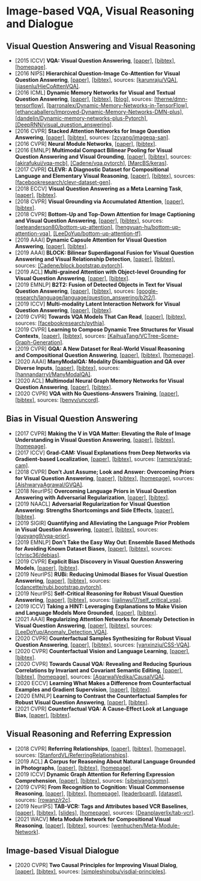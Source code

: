 # Image-based VQA, Visual Reasoning and Dialogue


## Visual Question Answering and Visual Reasoning
- [2015 ICCV] **VQA: Visual Question Answering**, [[paper]](https://www.cv-foundation.org/openaccess/content_iccv_2015/papers/Antol_VQA_Visual_Question_ICCV_2015_paper.pdf), [[bibtex]](/Bibtex/VQA%20-%20Visual%20Question%20Answering.bib), [[homepage]](https://visualqa.org/index.html).
- [2016 NIPS] **Hierarchical Question-Image Co-Attention for Visual Question Answering**, [[paper]](https://arxiv.org/pdf/1606.00061), [[bibtex]](/Bibtex/Hierarchical%20Question-Image%20Co-Attention%20for%20Visual%20Question%20Answering.bib), sources: [[karunraju/VQA]](https://github.com/karunraju/VQA), [[jiasenlu/HieCoAttenVQA]](https://github.com/jiasenlu/HieCoAttenVQA).
- [2016 ICML] **Dynamic Memory Networks for Visual and Textual Question Answering**, [[paper]](http://proceedings.mlr.press/v48/xiong16.pdf), [[bibtex]](/Bibtex/Dynamic%20Memory%20Networks%20for%20Visual%20and%20Textual%20Question%20Answering.bib), [[blog]](https://yerevann.github.io/2016/02/05/implementing-dynamic-memory-networks/), sources: [[therne/dmn-tensorflow]](https://github.com/therne/dmn-tensorflow), [[barronalex/Dynamic-Memory-Networks-in-TensorFlow]](https://github.com/barronalex/Dynamic-Memory-Networks-in-TensorFlow), [[ethancaballero/Improved-Dynamic-Memory-Networks-DMN-plus]](https://github.com/ethancaballero/Improved-Dynamic-Memory-Networks-DMN-plus), [[dandelin/Dynamic-memory-networks-plus-Pytorch]](https://github.com/dandelin/Dynamic-memory-networks-plus-Pytorch), [[DeepRNN/visual_question_answering]](https://github.com/DeepRNN/visual_question_answering).
- [2016 CVPR] **Stacked Attention Networks for Image Question Answering**, [[paper]](https://www.cv-foundation.org/openaccess/content_cvpr_2016/papers/Yang_Stacked_Attention_Networks_CVPR_2016_paper.pdf), [[bibtex]](/Bibtex/Stacked%20Attention%20Networks%20for%20Image%20Question%20Answering.bib), sources: [[zcyang/imageqa-san]](https://github.com/zcyang/imageqa-san).
- [2016 CVPR] **Neural Module Networks**, [[paper]](http://openaccess.thecvf.com/content_cvpr_2016/papers/Andreas_Neural_Module_Networks_CVPR_2016_paper.pdf), [[bibtex]](/Bibtex/Neural%20Module%20Networks.bib).
- [2016 EMNLP] **Multimodal Compact Bilinear Pooling for Visual Question Answering and Visual Grounding**, [[paper]](https://www.aclweb.org/anthology/D16-1044.pdf), [[bibtex]](https://www.aclweb.org/anthology/D16-1044.bib), sources: [[akirafukui/vqa-mcb]](https://github.com/akirafukui/vqa-mcb), [[Cadene/vqa.pytorch]](https://github.com/Cadene/vqa.pytorch), [[MarcBS/keras]](https://github.com/MarcBS/keras).
- [2017 CVPR] **CLEVR: A Diagnostic Dataset for Compositional Language and Elementary Visual Reasoning**, [[paper]](https://openaccess.thecvf.com/content_cvpr_2017/papers/Johnson_CLEVR_A_Diagnostic_CVPR_2017_paper.pdf), [[bibtex]](/Bibtex/CLEVR%20-%20A%20Diagnostic%20Dataset%20for%20Compositional%20Language%20and%20Elementary%20Visual%20Reasoning.bib), sources: [[facebookresearch/clevr-dataset-gen]](https://github.com/facebookresearch/clevr-dataset-gen).
- [2018 ECCV] **Visual Question Answering as a Meta Learning Task**, [[paper]](https://openaccess.thecvf.com/content_ECCV_2018/papers/Damien_Teney_Visual_Question_Answering_ECCV_2018_paper.pdf), [[bibtex]](/Bibtex/Visual%20Question%20Answering%20as%20a%20Meta%20Learning%20Task.bib).
- [2018 CVPR] **Visual Grounding via Accumulated Attention**, [[paper]](http://openaccess.thecvf.com/content_cvpr_2018/papers/Deng_Visual_Grounding_via_CVPR_2018_paper.pdf), [[bibtex]](/Bibtex/Visual%20Grounding%20via%20Accumulated%20Attention.bib).
- [2018 CVPR] **Bottom-Up and Top-Down Attention for Image Captioning and Visual Question Answering**, [[paper]](http://openaccess.thecvf.com/content_cvpr_2018/papers/Anderson_Bottom-Up_and_Top-Down_CVPR_2018_paper.pdf), [[bibtex]](/Bibtex/Bottom-Up%20and%20Top-Down%20Attention%20for%20Image%20Captioning%20and%20Visual%20Question%20Answering.bib), sources: [[peteanderson80/bottom-up-attention]](https://github.com/peteanderson80/bottom-up-attention), [[hengyuan-hu/bottom-up-attention-vqa]](https://github.com/hengyuan-hu/bottom-up-attention-vqa), [[LeeDoYup/bottom-up-attention-tf]](https://github.com/LeeDoYup/bottom-up-attention-tf).
- [2019 AAAI] **Dynamic Capsule Attention for Visual Question Answering**, [[paper]](/Documents/Papers/Dynamic%20Capsule%20Attention%20for%20Visual%20Question%20Answering.pdf), [[bibtex]](/Bibtex/Dynamic%20Capsule%20Attention%20for%20Visual%20Question%20Answering.bib).
- [2019 AAAI] **BLOCK: Bilinear Superdiagonal Fusion for Visual Question Answering and Visual Relationship Detection**, [[paper]](https://arxiv.org/pdf/1902.00038.pdf), [[bibtex]](/Bibtex/Block.bib), sources: [[Cadene/block.bootstrap.pytorch]](https://github.com/Cadene/block.bootstrap.pytorch).
- [2019 ACL] **Multi-grained Attention with Object-level Grounding for Visual Question Answering**, [[paper]](https://www.aclweb.org/anthology/P19-1349.pdf), [[bibtex]](/Bibtex/Multi-grained%20Attention%20with%20Object-level%20Grounding%20for%20Visual%20Question%20Answering.bib).
- [2019 EMNLP] **B2T2: Fusion of Detected Objects in Text for Visual Question Answering**, [[paper]](https://www.aclweb.org/anthology/D19-1219.pdf), [[bibtex]](/Bibtex/Fusion%20of%20Detected%20Objects%20in%20Text%20for%20Visual%20Question%20Answering.bib), sources: [[google-research/language/language/question_answering/b2t2/]](https://github.com/google-research/language/tree/master/language/question_answering/b2t2).
- [2019 ICCV] **Multi-modality Latent Interaction Network for Visual Question Answering**, [[paper]](http://openaccess.thecvf.com/content_ICCV_2019/papers/Gao_Multi-Modality_Latent_Interaction_Network_for_Visual_Question_Answering_ICCV_2019_paper.pdf), [[bibtex]](/Bibtex/Multi-modality%20Latent%20Interaction%20Network%20for%20Visual%20Question%20Answering.bib).
- [2019 CVPR] **Towards VQA Models That Can Read**, [[paper]](http://openaccess.thecvf.com/content_CVPR_2019/papers/Singh_Towards_VQA_Models_That_Can_Read_CVPR_2019_paper.pdf), [[bibtex]](/Bibtex/Towards%20VQA%20Models%20That%20Can%20Read.bib), sources: [[facebookresearch/pythia]](https://github.com/facebookresearch/pythia).
- [2019 CVPR] **Learning to Compose Dynamic Tree Structures for Visual Contexts**, [[paper]](https://zpascal.net/cvpr2019/Tang_Learning_to_Compose_Dynamic_Tree_Structures_for_Visual_Contexts_CVPR_2019_paper.pdf), [[bibtex]](/Bibtex/Learning%20to%20Compose%20Dynamic%20Tree%20Structures%20for%20Visual%20Contexts.bib), sources: [[KaihuaTang/VCTree-Scene-Graph-Generation]](https://github.com/KaihuaTang/VCTree-Scene-Graph-Generation).
- [2019 CVPR] **GQA: A New Dataset for Real-World Visual Reasoning and Compositional Question Answering**, [[paper]](https://openaccess.thecvf.com/content_CVPR_2019/papers/Hudson_GQA_A_New_Dataset_for_Real-World_Visual_Reasoning_and_Compositional_CVPR_2019_paper.pdf), [[bibtex]](/Bibtex/GQA.bib), [[homepage]](visualreasoning.net).
- [2020 AAAI] **ManyModalQA: Modality Disambiguation and QA over Diverse Inputs**, [[paper]](https://arxiv.org/pdf/2001.08034.pdf), [[bibtex]](/Bibtex/ManyModalQA.bib), sources: [[hannandarryl/ManyModalQA]](https://github.com/hannandarryl/ManyModalQA).
- [2020 ACL] **Multimodal Neural Graph Memory Networks for Visual Question Answering**, [[paper]](https://www.aclweb.org/anthology/2020.acl-main.643.pdf), [[bibtex]](/Bibtex/Multimodal%20Neural%20Graph%20Memory%20Networks%20for%20Visual%20Question%20Answering.bib).
- [2020 CVPR] **VQA with No Questions-Answers Training**, [[paper]](https://openaccess.thecvf.com/content_CVPR_2020/papers/Vatashsky_VQA_With_No_Questions-Answers_Training_CVPR_2020_paper.pdf), [[bibtex]](/Bibtex/VQA%20with%20No%20Questions-Answers%20Training.bib), sources: [[benyv/uncord]](https://github.com/benyv/uncord).

## Bias in Visual Question Answering
- [2017 CVPR] **Making the V in VQA Matter: Elevating the Role of Image Understanding in Visual Question Answering**, [[paper]](https://openaccess.thecvf.com/content_cvpr_2017/papers/Goyal_Making_the_v_CVPR_2017_paper.pdf), [[bibtex]](/Bibtex/Making%20the%20V%20in%20VQA%20Matter%20-%20Elevating%20the%20Role%20of%20Image%20Understanding%20in%20Visual%20Question%20Answering.bib), [[homepage]](https://visualqa.org/).
- [2017 ICCV] **Grad-CAM: Visual Explanations from Deep Networks via Gradient-based Localization**, [[paper]](https://openaccess.thecvf.com/content_ICCV_2017/papers/Selvaraju_Grad-CAM_Visual_Explanations_ICCV_2017_paper.pdf), [[bibtex]](/Bibtex/Grad-CAM%20-%20Visual%20Explanations%20from%20Deep%20Networks%20via%20Gradient-based%20Localization.bib), sources: [[ramprs/grad-cam]](https://github.com/ramprs/grad-cam/).
- [2018 CVPR] **Don’t Just Assume; Look and Answer: Overcoming Priors for Visual Question Answering**, [[paper]](https://openaccess.thecvf.com/content_cvpr_2018/papers/Agrawal_Dont_Just_Assume_CVPR_2018_paper.pdf), [[bibtex]](/Bibtex/Dont%20Just%20Assume%20Look%20and%20Answer%20-%20Overcoming%20Priors%20for%20Visual%20Question%20Answering.bib), [[homepage]](https://www.cc.gatech.edu/~aagrawal307/vqa-cp/), sources: [[AishwaryaAgrawal/GVQA]](https://github.com/AishwaryaAgrawal/GVQA).
- [2018 NeurIPS] **Overcoming Language Priors in Visual Question Answering with Adversarial Regularization**, [[paper]](http://papers.nips.cc/paper/7427-overcoming-language-priors-in-visual-question-answering-with-adversarial-regularization.pdf), [[bibtex]](/Bibtex/Overcoming%20Language%20Priors%20in%20Visual%20Question%20Answering%20with%20Adversarial%20Regularization.bib).
- [2019 NAACL] **Adversarial Regularization for Visual Question Answering: Strengths Shortcomings and Side Effects**, [[paper]](https://www.aclweb.org/anthology/W19-1801.pdf), [[bibtex]](https://www.aclweb.org/anthology/W19-1801.bib).
- [2019 SIGIR] **Quantifying and Alleviating the Language Prior Problem in Visual Question Answering**, [[paper]](https://arxiv.org/pdf/1905.04877.pdf), [[bibtex]](/Bibtex/Quantifying%20and%20Alleviating%20the%20Language%20Prior%20Problem%20in%20Visual%20Question%20Answering.bib), sources: [[guoyang9/vqa-prior]](https://github.com/guoyang9/vqa-prior).
- [2019 EMNLP] **Don't Take the Easy Way Out: Ensemble Based Methods for Avoiding Known Dataset Biases**, [[paper]](https://www.aclweb.org/anthology/D19-1418.pdf), [[bibtex]](https://www.aclweb.org/anthology/D19-1418.bib), sources: [[chrisc36/debias]](https://github.com/chrisc36/debias).
- [2019 CVPR] **Explicit Bias Discovery in Visual Question Answering Models**, [[paper]](http://openaccess.thecvf.com/content_CVPR_2019/papers/Manjunatha_Explicit_Bias_Discovery_in_Visual_Question_Answering_Models_CVPR_2019_paper.pdf), [[bibtex]](/Bibtex/Explicit%20Bias%20Discovery%20in%20Visual%20Question%20Answering%20Models.bib).
- [2019 NeurIPS] **RUBi: Reducing Unimodal Biases for Visual Question Answering**, [[paper]](http://papers.nips.cc/paper/8371-rubi-reducing-unimodal-biases-for-visual-question-answering.pdf), [[bibtex]](/Bibtex/RUBi%20-%20Reducing%20Unimodal%20Biases%20for%20Visual%20Question%20Answering.bib), sources: [[cdancette/rubi.bootstrap.pytorch]](https://github.com/cdancette/rubi.bootstrap.pytorch).
- [2019 NeurIPS] **Self-Critical Reasoning for Robust Visual Question Answering**, [[paper]](https://papers.nips.cc/paper/2019/file/33b879e7ab79f56af1e88359f9314a10-Paper.pdf), [[bibtex]](/Bibtex/Self-Critical%20Reasoning%20for%20Robust%20Visual%20Question%20Answering.bib), sources: [[jialinwu17/self_critical_vqa]](https://github.com/jialinwu17/self_critical_vqa).
- [2019 ICCV] **Taking a HINT: Leveraging Explanations to Make Vision and Language Models More Grounded**, [[paper]](https://openaccess.thecvf.com/content_ICCV_2019/papers/Selvaraju_Taking_a_HINT_Leveraging_Explanations_to_Make_Vision_and_Language_ICCV_2019_paper.pdf), [[bibtex]](/Bibtex/Taking%20a%20HINT%20-%20Leveraging%20Explanations%20to%20Make%20Vision%20and%20Language%20Models%20More%20Grounded.bib).
- [2021 AAAI] **Regularizing Attention Networks for Anomaly Detection in Visual Question Answering**, [[paper]](https://arxiv.org/pdf/2009.10054.pdf), [[bibtex]](/Bibtex/Regularizing%20Attention%20Networks%20for%20Anomaly%20Detection%20in%20Visual%20Question%20Answering.bib), sources: [[LeeDoYup/Anomaly_Detection_VQA]](https://github.com/LeeDoYup/Anomaly_Detection_VQA).
- [2020 CVPR] **Counterfactual Samples Synthesizing for Robust Visual Question Answering**, [[paper]](https://openaccess.thecvf.com/content_CVPR_2020/papers/Chen_Counterfactual_Samples_Synthesizing_for_Robust_Visual_Question_Answering_CVPR_2020_paper.pdf), [[bibtex]](/Bibtex/Counterfactual%20Samples%20Synthesizing%20for%20Robust%20Visual%20Question%20Answering.bib), sources: [[yanxinzju/CSS-VQA]](https://github.com/yanxinzju/CSS-VQA).
- [2020 CVPR] **Counterfactual Vision and Language Learning**, [[paper]](https://openaccess.thecvf.com/content_CVPR_2020/papers/Abbasnejad_Counterfactual_Vision_and_Language_Learning_CVPR_2020_paper.pdf), [[bibtex]](/Bibtex/Counterfactual%20Vision%20and%20Language%20Learning.bib).
- [2020 CVPR] **Towards Causal VQA: Revealing and Reducing Spurious Correlations by Invariant and Covariant Semantic Editing**, [[paper]](https://openaccess.thecvf.com/content_CVPR_2020/papers/Agarwal_Towards_Causal_VQA_Revealing_and_Reducing_Spurious_Correlations_by_Invariant_CVPR_2020_paper.pdf), [[bibtex]](/Bibtex/Towards%20Causal%20VQA%20-%20Revealing%20and%20Reducing%20Spurious%20Correlations%20by%20Invariant%20and%20Covariant%20Semantic%20Editing.bib), [[homepage]](https://rakshithshetty.github.io/CausalVQA/), sources: [[AgarwalVedika/CausalVQA]](https://github.com/AgarwalVedika/CausalVQA).
- [2020 ECCV] **Learning What Makes a Difference from Counterfactual Examples and Gradient Supervision**, [[paper]](https://www.ecva.net/papers/eccv_2020/papers_ECCV/papers/123550579.pdf), [[bibtex]](/Bibtex/Learning%20What%20Makes%20a%20Difference%20from%20Counterfactual%20Examples%20and%20Gradient%20Supervision.bib).
- [2020 EMNLP] **Learning to Contrast the Counterfactual Samples for Robust Visual Question Answering**, [[paper]](https://www.aclweb.org/anthology/2020.emnlp-main.265.pdf), [[bibtex]](https://www.aclweb.org/anthology/2020.emnlp-main.265.bib).
- [2021 CVPR] **Counterfactual VQA: A Cause-Effect Look at Language Bias**, [[paper]](https://arxiv.org/pdf/2006.04315.pdf), [[bibtex]](/Bibtex/Counterfactual%20VQA%20-%20A%20Cause-Effect%20Look%20at%20Language%20Bias.bib).

## Visual Reasoning and Referring Expression
- [2018 CVPR] **Referring Relationships**, [[paper]](http://openaccess.thecvf.com/content_cvpr_2018/papers/Krishna_Referring_Relationships_CVPR_2018_paper.pdf), [[bibtex]](/Bibtex/Referring%20Relationships.bib), [[homepage]](https://cs.stanford.edu/people/ranjaykrishna/referringrelationships/), sources: [[StanfordVL/ReferringRelationships]](https://github.com/StanfordVL/ReferringRelationships).
- [2019 ACL] **A Corpus for Reasoning About Natural Language Grounded in Photographs**, [[paper]](https://www.aclweb.org/anthology/P19-1644v2.pdf), [[bibtex]](/Bibtex/A%20Corpus%20for%20Reasoning%20About%20Natural%20Language%20Grounded%20in%20Photographs.bib), [[homepage]](http://lil.nlp.cornell.edu/nlvr/).
- [2019 ICCV] **Dynamic Graph Attention for Referring Expression Comprehension**, [[paper]](https://openaccess.thecvf.com/content_ICCV_2019/papers/Yang_Dynamic_Graph_Attention_for_Referring_Expression_Comprehension_ICCV_2019_paper.pdf), [[bibtex]](/Bibtex/Dynamic%20Graph%20Attention%20for%20Referring%20Expression%20Comprehension.bib), sources: [[sibeiyang/sgmn]](https://github.com/sibeiyang/sgmn).
- [2019 CVPR] **From Recognition to Cognition: Visual Commonsense Reasoning**, [[paper]](https://arxiv.org/pdf/1811.10830.pdf), [[bibtex]](/Bibtex/From%20Recognition%20to%20Cognition%20-%20Visual%20Commonsense%20Reasoning.bib), [[homepage]](https://visualcommonsense.com), [[leaderboard]](https://visualcommonsense.com/leaderboard/), [[dataset]](https://visualcommonsense.com/download/), sources: [[rowanz/r2c]](https://github.com/rowanz/r2c/).
- [2019 NeurIPS] **TAB-VCR: Tags and Attributes based VCR Baselines**, [[paper]](https://papers.nips.cc/paper/9693-tab-vcr-tags-and-attributes-based-vcr-baselines.pdf), [[bibtex]](/Bibtex/TAB-VCR%20-%20Tags%20and%20Attributes%20based%20VCR%20Baselines.bib), [[slides]](https://deanplayerljx.github.io/tabvcr/neurips_2019_slides.pdf), [[homepage]](https://deanplayerljx.github.io/tabvcr/), sources: [[Deanplayerljx/tab-vcr]](https://github.com/Deanplayerljx/tab-vcr).
- [2021 WACV] **Meta Module Network for Compositional Visual Reasoning**, [[paper]](https://arxiv.org/pdf/1910.03230.pdf), [[bibtex]](/Bibtex/Meta%20Module%20Network%20for%20Compositional%20Visual%20Reasoning.bib), sources: [[wenhuchen/Meta-Module-Network]](https://github.com/wenhuchen/Meta-Module-Network).


## Image-based Visual Dialogue
- [2020 CVPR] **Two Causal Principles for Improving Visual Dialog**, [[paper]](https://openaccess.thecvf.com/content_CVPR_2020/papers/Qi_Two_Causal_Principles_for_Improving_Visual_Dialog_CVPR_2020_paper.pdf), [[bibtex]](/Bibtex/Two%20Causal%20Principles%20for%20Improving%20Visual%20Dialog%20-%20Visual%20Dialog%20Challenge%202019%20Winner%20Report.bib), sources: [[simpleshinobu/visdial-principles]](https://github.com/simpleshinobu/visdial-principles).